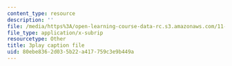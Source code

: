 ```yaml
---
content_type: resource
description: ''
file: /media/https%3A/open-learning-course-data-rc.s3.amazonaws.com/11-601-introduction-to-environmental-policy-and-planning-fall-2016/80ebe8362d035b22a417759c3e9b449a_alnDYYwAs74.vtt
file_type: application/x-subrip
resourcetype: Other
title: 3play caption file
uid: 80ebe836-2d03-5b22-a417-759c3e9b449a
---
```

